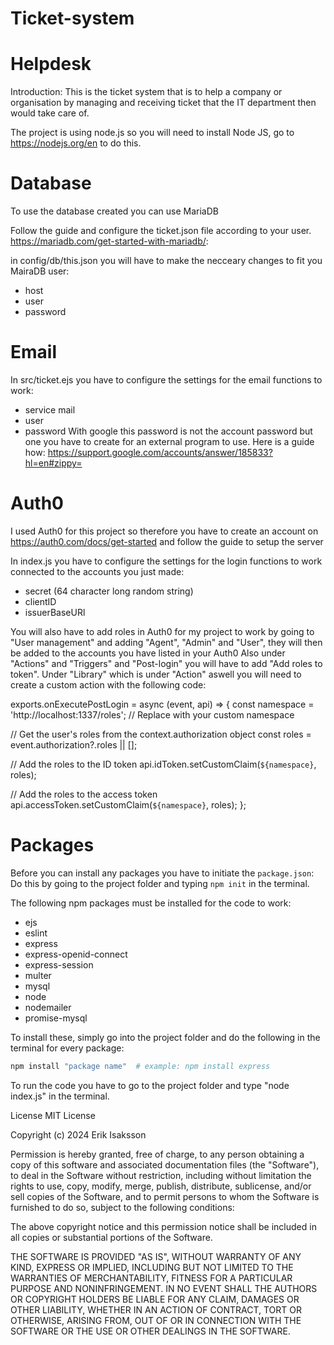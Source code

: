 # Ticket-system
# Helpdesk
Introduction: This is the ticket system that is to help a company or organisation by managing and receiving ticket that the IT department then would take care of.

The project is using node.js so you will need to install Node JS, go to https://nodejs.org/en to do this.

# Database
To use the database created you can use MariaDB

Follow the guide and configure the ticket.json file according to your user. https://mariadb.com/get-started-with-mariadb/:

in config/db/this.json you will have to make the necceary changes to fit you MairaDB user:

- host
- user
- password

# Email
In src/ticket.ejs you have to configure the settings for the email functions to work:

- service mail
- user
- password
  With google this password is not the account password but one you have to create for an external program to use.
  Here is a guide how:
  https://support.google.com/accounts/answer/185833?hl=en#zippy=

# Auth0
I used Auth0 for this project so therefore you have to create an account on https://auth0.com/docs/get-started and follow the guide to setup the server

In index.js you have to configure the settings for the login functions to work connected to the accounts you just made:

- secret (64 character long random string)
- clientID
- issuerBaseURl

You will also have to add roles in Auth0 for my project to work by going to "User management" and adding "Agent", "Admin" and "User", they will then be added to the accounts you have listed in your Auth0
Also under "Actions" and "Triggers" and "Post-login" you will have to add "Add roles to token". Under "Library" which is under "Action" aswell you will need to create a custom action with the following code:

exports.onExecutePostLogin = async (event, api) => {
  const namespace = 'http://localhost:1337/roles'; // Replace with your custom namespace

  // Get the user's roles from the context.authorization object
  const roles = event.authorization?.roles || [];

  // Add the roles to the ID token
  api.idToken.setCustomClaim(`${namespace}`, roles);

  // Add the roles to the access token
  api.accessToken.setCustomClaim(`${namespace}`, roles);
};

# Packages

Before you can install any packages you have to initiate the `package.json`:
Do this by going to the project folder and typing `npm init` in the terminal.

The following npm packages must be installed for the code to work:

- ejs
- eslint
- express
- express-openid-connect
- express-session
- multer
- mysql
- node
- nodemailer
- promise-mysql

To install these, simply go into the project folder and do the following in the terminal for every package:

```bash
npm install "package name"  # example: npm install express
```
To run the code you have to go to the project folder and type "node index.js" in the terminal.

License
MIT License

Copyright (c) 2024 Erik Isaksson

Permission is hereby granted, free of charge, to any person obtaining a copy
of this software and associated documentation files (the "Software"), to deal
in the Software without restriction, including without limitation the rights
to use, copy, modify, merge, publish, distribute, sublicense, and/or sell
copies of the Software, and to permit persons to whom the Software is
furnished to do so, subject to the following conditions:

The above copyright notice and this permission notice shall be included in all
copies or substantial portions of the Software.

THE SOFTWARE IS PROVIDED "AS IS", WITHOUT WARRANTY OF ANY KIND, EXPRESS OR
IMPLIED, INCLUDING BUT NOT LIMITED TO THE WARRANTIES OF MERCHANTABILITY,
FITNESS FOR A PARTICULAR PURPOSE AND NONINFRINGEMENT. IN NO EVENT SHALL THE
AUTHORS OR COPYRIGHT HOLDERS BE LIABLE FOR ANY CLAIM, DAMAGES OR OTHER
LIABILITY, WHETHER IN AN ACTION OF CONTRACT, TORT OR OTHERWISE, ARISING FROM,
OUT OF OR IN CONNECTION WITH THE SOFTWARE OR THE USE OR OTHER DEALINGS IN THE
SOFTWARE.
